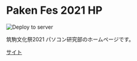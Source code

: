 # Paken Fes 2021 HP

![Deploy to server](https://github.com/TKPaken/PakenFes2021/workflows/Deploy%20to%20server/badge.svg)

筑駒文化祭2021 パソコン研究部のホームページです。

[サイト](https://paken2021.web.app)

